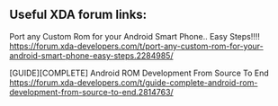 ## Useful XDA forum links:

Port any Custom Rom for your Android Smart Phone.. Easy Steps!!!!
https://forum.xda-developers.com/t/port-any-custom-rom-for-your-android-smart-phone-easy-steps.2284985/

[GUIDE][COMPLETE] Android ROM Development From Source To End
https://forum.xda-developers.com/t/guide-complete-android-rom-development-from-source-to-end.2814763/
